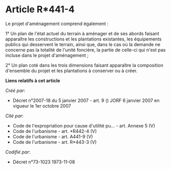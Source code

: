 # Article R*441-4

Le projet d'aménagement comprend également :

1° Un plan de l'état actuel du terrain à aménager et de ses abords faisant apparaître les constructions et les plantations
existantes, les équipements publics qui desservent le terrain, ainsi que, dans le cas où la demande ne concerne pas la
totalité de l'unité foncière, la partie de celle-ci qui n'est pas incluse dans le projet d'aménagement ;

2° Un plan coté dans les trois dimensions faisant apparaître la composition d'ensemble du projet et les plantations à
conserver ou à créer.

**Liens relatifs à cet article**

_Créé par_:

  - Décret n°2007-18 du 5 janvier 2007 - art. 9 () JORF 6 janvier 2007 en vigueur le 1er octobre 2007

_Cité par_:

  - Code de l'expropriation pour cause d'utilité pu... - art. Annexe 5 (V)
  - Code de l'urbanisme - art. *R442-4 (V)
  - Code de l'urbanisme - art. A441-9 (V)
  - Code de l'urbanisme - art. R*443-3 (V)

_Codifié par_:

  - Décret n°73-1023 1973-11-08
